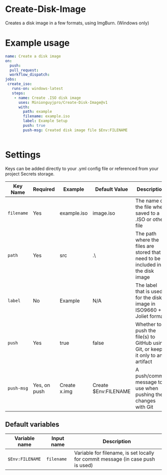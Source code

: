 # Create-Disk-Image
Creates a disk image in a few formats, using ImgBurn. (Windows only)
# Example usage
```yaml
name: Create a disk image
on:
  push:
  pull_request:
  workflow_dispatch:
jobs:
 create_iso:
   runs-on: windows-latest
   steps:
    - name: Create .ISO disk image
      uses: Minionguyjpro/Create-Disk-Image@v1
      with:
        path: example
        filename: example.iso
        label: Example Setup
        push: true
        push-msg: Created disk image file $Env:FILENAME
  
```
# Settings
Keys can be added directly to your .yml config file or referenced from your project Secrets storage.

| **Key Name** | **Required** | **Example** | **Default Value** | **Description**                                                                |
|--------------|--------------|-------------|-------------------|--------------------------------------------------------------------------------|
| ``filename`` | Yes          | example.iso | image.iso         | The name of the file when saved to a .ISO or other file                        |
| ``path``     | Yes          | src         | .\                | The path where the files are stored that need to be included in the disk image |
| ``label``    | No           | Example     | N/A               | The label that is used for the disk image in ISO9660 + Joliet format           |
| ``push``     | Yes          | true        | false             | Whether to push the file(s) to GitHub using Git, or keep it only to an artifact|
| ``push-msg`` | Yes, on push | Create x.img| Create $Env:FILENAME| A push/commit message to use when pushing the changes with Git               |
## Default variables
| **Variable name** | **Input name** | **Description**                                                                |
|-------------------|----------------|--------------------------------------------------------------------------------|
| ``$Env:FILENAME`` | ``filename``   | Variable for filename, is set locally for commit message (in case push is used)|
